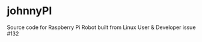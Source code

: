 johnnyPI
========

Source code for Raspberry Pi Robot built from Linux User &amp; Developer issue #132
